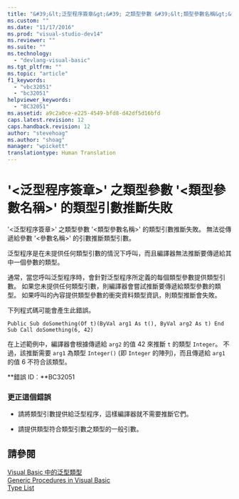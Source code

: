 ```yaml
---
title: "&#39;&lt;泛型程序簽章&gt;&#39; 之類型參數 &#39;&lt;類型參數名稱&gt;&#39; 的類型引數推斷失敗 | Microsoft Docs"
ms.custom: ""
ms.date: "11/17/2016"
ms.prod: "visual-studio-dev14"
ms.reviewer: ""
ms.suite: ""
ms.technology: 
  - "devlang-visual-basic"
ms.tgt_pltfrm: ""
ms.topic: "article"
f1_keywords: 
  - "vbc32051"
  - "bc32051"
helpviewer_keywords: 
  - "BC32051"
ms.assetid: a9c2a0ce-e225-4549-bfd8-d42df5d16bfd
caps.latest.revision: 12
caps.handback.revision: 12
author: "stevehoag"
ms.author: "shoag"
manager: "wpickett"
translationtype: Human Translation
---
```

# &#39;&lt;泛型程序簽章&gt;&#39; 之類型參數 &#39;&lt;類型參數名稱&gt;&#39; 的類型引數推斷失敗
'\<泛型程序簽章\>' 之類型參數 '\<類型參數名稱\>' 的類型引數推斷失敗。 無法從傳遞給參數 '\<參數名稱\>' 的引數推斷類型引數。  
  
 泛型程序是在未提供任何類型引數的情況下呼叫，而且編譯器無法推斷要傳遞給其中一個參數的類型。  
  
 通常，當您呼叫泛型程序時，會針對泛型程序所定義的每個類型參數提供類型引數。 如果您未提供任何類型引數，則編譯器會嘗試推斷要傳遞給類型參數的類型。 如果呼叫的內容提供類型參數的衝突資料類型資訊，則類型推斷會失敗。  
  
 下列程式碼可能會產生此錯誤。  
  
```  
Public Sub doSomething(Of t)(ByVal arg1 As t(), ByVal arg2 As t) End Sub Call doSomething(6, 42)  
```  
  
 在上述範例中，編譯器會根據傳遞給 `arg2` 的值 42 來推斷 `t` 的類型 `Integer`。 不過，該推斷需要 `arg1` 為類型 `Integer()` \(即 `Integer` 的陣列\)，而且傳遞給 `arg1` 的值 6 不符合該類型。  
  
 **錯誤 ID︰**BC32051  
  
### 更正這個錯誤  
  
-   請將類型引數提供給泛型程序，這樣編譯器就不需要推斷它們。  
  
-   請提供類型符合類型引數之類型的一般引數。  
  
## 請參閱  
 [Visual Basic 中的泛型類型](../../visual-basic/programming-guide/language-features/data-types/generic-types.md)   
 [Generic Procedures in Visual Basic](../../visual-basic/programming-guide/language-features/data-types/generic-procedures.md)   
 [Type List](../../visual-basic/language-reference/statements/type-list.md)